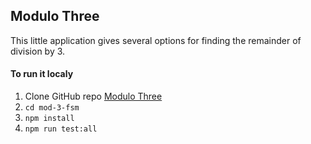 ## Modulo Three

This little application gives several options for finding the remainder of division by 3.


#### To run it localy

1. Clone GitHub repo [Modulo Three](git@github.com:n0ne/mod-3-fsm.git)
2. `cd mod-3-fsm`
3. `npm install`
4. `npm run test:all`
